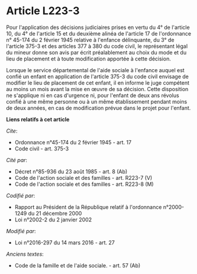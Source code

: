 # Article L223-3

Pour l'application des décisions judiciaires prises en vertu du 4° de l'article 10, du 4° de l'article 15 et du deuxième
alinéa de l'article 17 de l'ordonnance n° 45-174 du 2 février 1945 relative à l'enfance délinquante, du 3° de l'article 375-3
et des articles 377 à 380 du code civil, le représentant légal du mineur donne son avis par écrit préalablement au choix du
mode et du lieu de placement et à toute modification apportée à cette décision.

Lorsque le service départemental de l'aide sociale à l'enfance auquel est confié un enfant en application de l'article 375-3
du code civil envisage de modifier le lieu de placement de cet enfant, il en informe le juge compétent au moins un mois avant
la mise en œuvre de sa décision. Cette disposition ne s'applique ni en cas d'urgence ni, pour l'enfant de deux ans révolus
confié à une même personne ou à un même établissement pendant moins de deux années, en cas de modification prévue dans le
projet pour l'enfant.

**Liens relatifs à cet article**

_Cite_:

  - Ordonnance n°45-174 du 2 février 1945 - art. 17
  - Code civil - art. 375-3

_Cité par_:

  - Décret n°85-936 du 23 août 1985 - art. 8 (Ab)
  - Code de l'action sociale et des familles - art. R223-7 (V)
  - Code de l'action sociale et des familles - art. R223-8 (M)

_Codifié par_:

  - Rapport au Président de la République relatif à l'ordonnance n°2000-1249 du 21 décembre 2000
  - Loi n°2002-2 du 2 janvier 2002

_Modifié par_:

  - Loi n°2016-297 du 14 mars 2016 - art. 27

_Anciens textes_:

  - Code de la famille et de l'aide sociale. - art. 57 (Ab)
